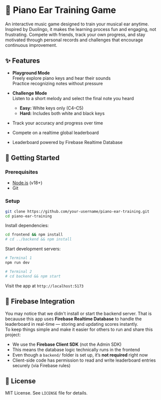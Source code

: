 # 🎹 Piano Ear Training Game

An interactive music game designed to train your musical ear anytime. Inspired by Duolingo, it makes the learning process fun and engaging, not frustrating. Compete with friends, track your own progress, and stay motivated through personal records and challenges that encourage continuous improvement.

## ✨ Features

- **Playground Mode**  
  Freely explore piano keys and hear their sounds  
  Practice recognizing notes without pressure

- **Challenge Mode**  
  Listen to a short melody and select the final note you heard

  - **Easy:** White keys only (C4–C5)
  - **Hard:** Includes both white and black keys

- Track your accuracy and progress over time
- Compete on a realtime global leaderboard
- Leaderboard powered by Firebase Realtime Database

## 🚀 Getting Started

### Prerequisites

- [Node.js](https://nodejs.org/) (v18+)
- Git

### Setup

```bash
git clone https://github.com/your-username/piano-ear-training.git
cd piano-ear-training
```

Install dependencies:

```bash
cd frontend && npm install
# cd ../backend && npm install
```

Start development servers:

```bash
# Terminal 1
npm run dev

# Terminal 2
# cd backend && npm start
```

Visit the app at `http://localhost:5173`

## 🔧 Firebase Integration

You may notice that we didn't install or start the backend server. That is becauuse this app uses **Firebase Realtime Database** to handle the leaderboard in real-time — storing and updating scores instantly.  
To keep things simple and make it easier for others to run and share this project:

- We use the **Firebase Client SDK** (not the Admin SDK)
- This means the database logic technically runs in the frontend
- Even though a `backend/` folder is set up, it’s **not required** right now
- Client-side code has permission to read and write leaderboard entries securely (via Firebase rules)

## 📄 License

MIT License. See `LICENSE` file for details.
